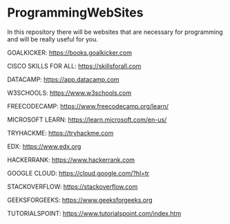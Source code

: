 # ProgrammingWebSites
In this repository there will be websites that are necessary for programming and will be really useful for you.

GOALKICKER: https://books.goalkicker.com

CISCO SKILLS FOR ALL: https://skillsforall.com

DATACAMP: https://app.datacamp.com

W3SCHOOLS: https://www.w3schools.com

FREECODECAMP: https://www.freecodecamp.org/learn/

MICROSOFT LEARN: https://learn.microsoft.com/en-us/ 

TRYHACKME: https://tryhackme.com

EDX: https://www.edx.org

HACKERRANK: https://www.hackerrank.com

GOOGLE CLOUD: https://cloud.google.com/?hl=tr

STACKOVERFLOW: https://stackoverflow.com

GEEKSFORGEEKS: https://www.geeksforgeeks.org

TUTORIALSPOINT: https://www.tutorialspoint.com/index.htm
